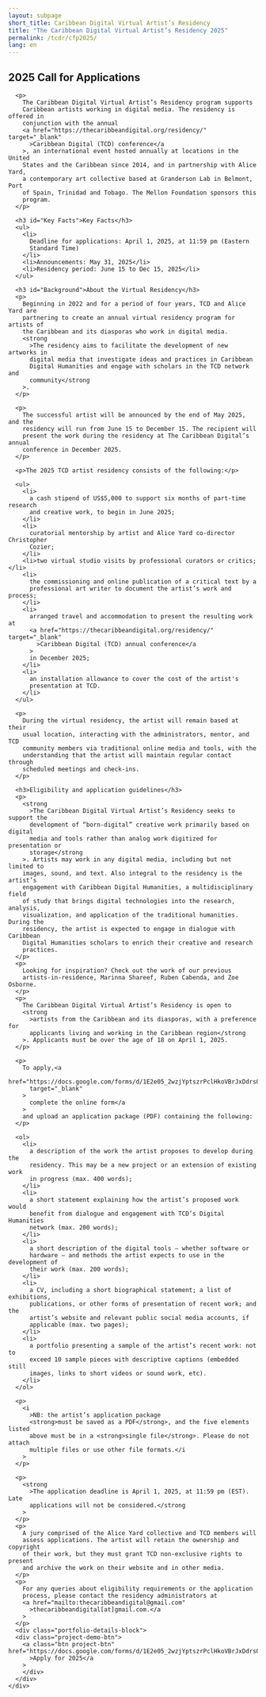 ```yaml
---
layout: subpage
short_title: Caribbean Digital Virtual Artist’s Residency
title: "The Caribbean Digital Virtual Artist’s Residency 2025"
permalink: /tcdr/cfp2025/
lang: en
---
```


<section class="pd-tb-90">
  <div class="container col-md-8">
    <div class="row">
      <h2
        style="width: 100%"
        class="text-center"
        id="2025 Call for Applications"
      >
        <strong>2025 Call for Applications</strong>
      </h2>

      <p>
        The Caribbean Digital Virtual Artist’s Residency program supports
        Caribbean artists working in digital media. The residency is offered in
        conjunction with the annual
        <a href="https://thecaribbeandigital.org/residency/" target="_blank"
          >Caribbean Digital (TCD) conference</a
        >, an international event hosted annually at locations in the United
        States and the Caribbean since 2014, and in partnership with Alice Yard,
        a contemporary art collective based at Granderson Lab in Belmont, Port
        of Spain, Trinidad and Tobago. The Mellon Foundation sponsors this
        program.
      </p>

      <h3 id="Key Facts">Key Facts</h3>
      <ul>
        <li>
          Deadline for applications: April 1, 2025, at 11:59 pm (Eastern
          Standard Time)
        </li>
        <li>Announcements: May 31, 2025</li>
        <li>Residency period: June 15 to Dec 15, 2025</li>
      </ul>

      <h3 id="Background">About the Virtual Residency</h3>
      <p>
        Beginning in 2022 and for a period of four years, TCD and Alice Yard are
        partnering to create an annual virtual residency program for artists of
        the Caribbean and its diasporas who work in digital media.
        <strong
          >The residency aims to facilitate the development of new artworks in
          digital media that investigate ideas and practices in Caribbean
          Digital Humanities and engage with scholars in the TCD network and
          community</strong
        >.
      </p>

      <p>
        The successful artist will be announced by the end of May 2025, and the
        residency will run from June 15 to December 15. The recipient will
        present the work during the residency at The Caribbean Digital’s annual
        conference in December 2025.
      </p>

      <p>The 2025 TCD artist residency consists of the following:</p>

      <ul>
        <li>
          a cash stipend of US$5,000 to support six months of part-time research
          and creative work, to begin in June 2025;
        </li>
        <li>
          curatorial mentorship by artist and Alice Yard co-director Christopher
          Cozier;
        </li>
        <li>two virtual studio visits by professional curators or critics;</li>
        <li>
          the commissioning and online publication of a critical text by a
          professional art writer to document the artist’s work and process;
        </li>
        <li>
          arranged travel and accommodation to present the resulting work at
          <a href="https://thecaribbeandigital.org/residency/" target="_blank"
            >Caribbean Digital (TCD) annual conference</a
          >
          in December 2025;
        </li>
        <li>
          an installation allowance to cover the cost of the artist's
          presentation at TCD.
        </li>
      </ul>

      <p>
        During the virtual residency, the artist will remain based at their
        usual location, interacting with the administrators, mentor, and TCD
        community members via traditional online media and tools, with the
        understanding that the artist will maintain regular contact through
        scheduled meetings and check-ins.
      </p>

      <h3>Eligibility and application guidelines</h3>
      <p>
        <strong
          >The Caribbean Digital Virtual Artist’s Residency seeks to support the
          development of “born-digital” creative work primarily based on digital
          media and tools rather than analog work digitized for presentation or
          storage</strong
        >. Artists may work in any digital media, including but not limited to
        images, sound, and text. Also integral to the residency is the artist’s
        engagement with Caribbean Digital Humanities, a multidisciplinary field
        of study that brings digital technologies into the research, analysis,
        visualization, and application of the traditional humanities. During the
        residency, the artist is expected to engage in dialogue with Caribbean
        Digital Humanities scholars to enrich their creative and research
        practices.
      </p>
      <p>
        Looking for inspiration? Check out the work of our previous
        artists-in-residence, Marinna Shareef, Ruben Cabenda, and Zoe Osborne.
      </p>
      <p>
        The Caribbean Digital Virtual Artist’s Residency is open to
        <strong
          >artists from the Caribbean and its diasporas, with a preference for
          applicants living and working in the Caribbean region</strong
        >. Applicants must be over the age of 18 on April 1, 2025.
      </p>

      <p>
        To apply,<a
          href="https://docs.google.com/forms/d/1E2e05_2wzjYptszrPclHkoVBrJxDdrsQ9PTDMrGN3GY/preview"
          target="_blank"
        >
          complete the online form</a
        >
        and upload an application package (PDF) containing the following:
      </p>

      <ol>
        <li>
          a description of the work the artist proposes to develop during the
          residency. This may be a new project or an extension of existing work
          in progress (max. 400 words);
        </li>
        <li>
          a short statement explaining how the artist’s proposed work would
          benefit from dialogue and engagement with TCD’s Digital Humanities
          network (max. 200 words);
        </li>
        <li>
          a short description of the digital tools — whether software or
          hardware — and methods the artist expects to use in the development of
          their work (max. 200 words);
        </li>
        <li>
          a CV, including a short biographical statement; a list of exhibitions,
          publications, or other forms of presentation of recent work; and the
          artist’s website and relevant public social media accounts, if
          applicable (max. two pages);
        </li>
        <li>
          a portfolio presenting a sample of the artist’s recent work: not to
          exceed 10 sample pieces with descriptive captions (embedded still
          images, links to short videos or sound work, etc).
        </li>
      </ol>

      <p>
        <i
          >NB: the artist’s application package
          <strong>must be saved as a PDF</strong>, and the five elements listed
          above must be in a <strong>single file</strong>. Please do not attach
          multiple files or use other file formats.</i
        >
      </p>

      <p>
        <strong
          >The application deadline is April 1, 2025, at 11:59 pm (EST). Late
          applications will not be considered.</strong
        >
      </p>
      <p>
        A jury comprised of the Alice Yard collective and TCD members will
        assess applications. The artist will retain the ownership and copyright
        of their work, but they must grant TCD non-exclusive rights to present
        and archive the work on their website and in other media.
      </p>
      <p>
        For any queries about eligibility requirements or the application
        process, please contact the residency administrators at
        <a href="mailto:thecaribbeandigital@gmail.com"
          >thecaribbeandigital[at]gmail.com.</a
        >
      </p>
      <div class="portfolio-details-block">
      <div class="project-demo-btn">
        <a class="btn project-btn" href="https://docs.google.com/forms/d/1E2e05_2wzjYptszrPclHkoVBrJxDdrsQ9PTDMrGN3GY/preview"
          >Apply for 2025</a
        >
        </div>
      </div>
    </div>

  </div>
</section>
